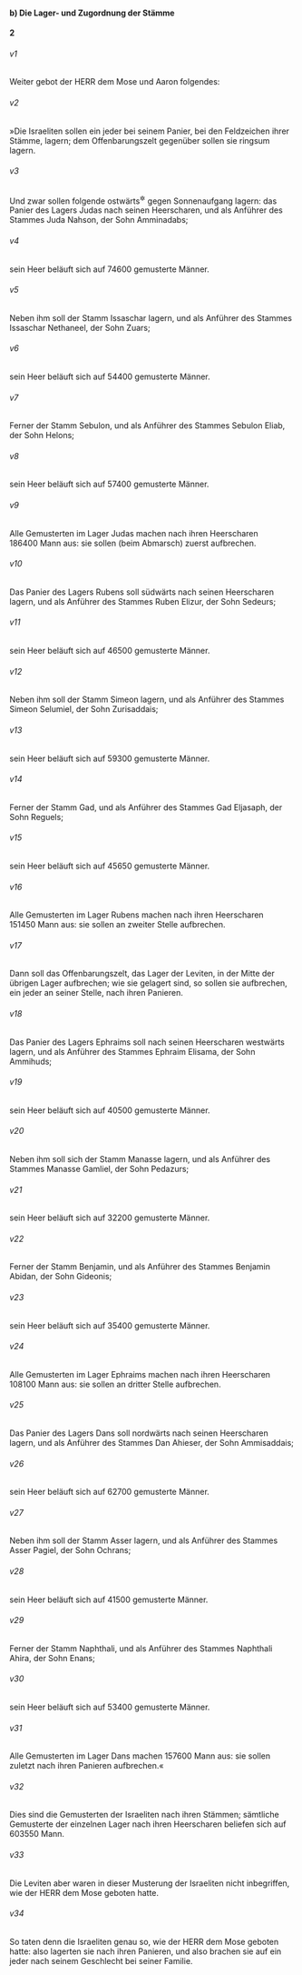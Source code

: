 #### b) Die Lager- und Zugordnung der Stämme

__2__

###### v1
Weiter gebot der HERR dem Mose und Aaron folgendes:

###### v2
»Die Israeliten sollen ein jeder bei seinem Panier, bei den Feldzeichen ihrer Stämme, lagern; dem Offenbarungszelt gegenüber sollen sie ringsum lagern.

###### v3
Und zwar sollen folgende ostwärts<sup title="= vorn">&#x2732;</sup>
 gegen Sonnenaufgang lagern: das Panier des Lagers Judas nach seinen Heerscharen, und als Anführer des Stammes Juda Nahson, der Sohn Amminadabs;

###### v4
sein Heer beläuft sich auf 74600 gemusterte Männer.

###### v5
Neben ihm soll der Stamm Issaschar lagern, und als Anführer des Stammes Issaschar Nethaneel, der Sohn Zuars;

###### v6
sein Heer beläuft sich auf 54400 gemusterte Männer.

###### v7
Ferner der Stamm Sebulon, und als Anführer des Stammes Sebulon Eliab, der Sohn Helons;

###### v8
sein Heer beläuft sich auf 57400 gemusterte Männer.

###### v9
Alle Gemusterten im Lager Judas machen nach ihren Heerscharen 186400 Mann aus: sie sollen (beim Abmarsch) zuerst aufbrechen.


###### v10
Das Panier des Lagers Rubens soll südwärts nach seinen Heerscharen lagern, und als Anführer des Stammes Ruben Elizur, der Sohn Sedeurs;

###### v11
sein Heer beläuft sich auf 46500 gemusterte Männer.

###### v12
Neben ihm soll der Stamm Simeon lagern, und als Anführer des Stammes Simeon Selumiel, der Sohn Zurisaddais;

###### v13
sein Heer beläuft sich auf 59300 gemusterte Männer.

###### v14
Ferner der Stamm Gad, und als Anführer des Stammes Gad Eljasaph, der Sohn Reguels;

###### v15
sein Heer beläuft sich auf 45650 gemusterte Männer.

###### v16
Alle Gemusterten im Lager Rubens machen nach ihren Heerscharen 151450 Mann aus: sie sollen an zweiter Stelle aufbrechen.


###### v17
Dann soll das Offenbarungszelt, das Lager der Leviten, in der Mitte der übrigen Lager aufbrechen; wie sie gelagert sind, so sollen sie aufbrechen, ein jeder an seiner Stelle, nach ihren Panieren.


###### v18
Das Panier des Lagers Ephraims soll nach seinen Heerscharen westwärts lagern, und als Anführer des Stammes Ephraim Elisama, der Sohn Ammihuds;

###### v19
sein Heer beläuft sich auf 40500 gemusterte Männer.

###### v20
Neben ihm soll sich der Stamm Manasse lagern, und als Anführer des Stammes Manasse Gamliel, der Sohn Pedazurs;

###### v21
sein Heer beläuft sich auf 32200 gemusterte Männer.

###### v22
Ferner der Stamm Benjamin, und als Anführer des Stammes Benjamin Abidan, der Sohn Gideonis;

###### v23
sein Heer beläuft sich auf 35400 gemusterte Männer.

###### v24
Alle Gemusterten im Lager Ephraims machen nach ihren Heerscharen 108100 Mann aus: sie sollen an dritter Stelle aufbrechen.


###### v25
Das Panier des Lagers Dans soll nordwärts nach seinen Heerscharen lagern, und als Anführer des Stammes Dan Ahieser, der Sohn Ammisaddais;

###### v26
sein Heer beläuft sich auf 62700 gemusterte Männer.

###### v27
Neben ihm soll der Stamm Asser lagern, und als Anführer des Stammes Asser Pagiel, der Sohn Ochrans;

###### v28
sein Heer beläuft sich auf 41500 gemusterte Männer.

###### v29
Ferner der Stamm Naphthali, und als Anführer des Stammes Naphthali Ahira, der Sohn Enans;

###### v30
sein Heer beläuft sich auf 53400 gemusterte Männer.

###### v31
Alle Gemusterten im Lager Dans machen 157600 Mann aus: sie sollen zuletzt nach ihren Panieren aufbrechen.«


###### v32
Dies sind die Gemusterten der Israeliten nach ihren Stämmen; sämtliche Gemusterte der einzelnen Lager nach ihren Heerscharen beliefen sich auf 603550 Mann.

###### v33
Die Leviten aber waren in dieser Musterung der Israeliten nicht inbegriffen, wie der HERR dem Mose geboten hatte.

###### v34
So taten denn die Israeliten genau so, wie der HERR dem Mose geboten hatte: also lagerten sie nach ihren Panieren, und also brachen sie auf ein jeder nach seinem Geschlecht bei seiner Familie.